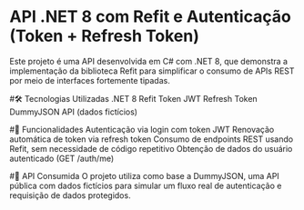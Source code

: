 # API .NET 8 com Refit e Autenticação (Token + Refresh Token)
Este projeto é uma API desenvolvida em C# com .NET 8, que demonstra a implementação da biblioteca Refit para simplificar o consumo de APIs REST por meio de interfaces fortemente tipadas.

#🛠️ Tecnologias Utilizadas
.NET 8
Refit
Token JWT
Refresh Token
DummyJSON API (dados fictícios)

#🚀 Funcionalidades
Autenticação via login com token JWT
Renovação automática de token via refresh token
Consumo de endpoints REST usando Refit, sem necessidade de código repetitivo
Obtenção de dados do usuário autenticado (GET /auth/me)

#🔗 API Consumida
O projeto utiliza como base a DummyJSON, uma API pública com dados fictícios para simular um fluxo real de autenticação e requisição de dados protegidos.
